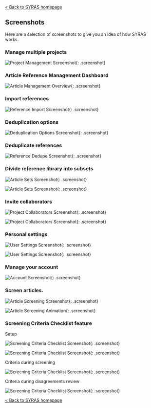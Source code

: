 [< Back to SYRAS homepage](readme.md)

## Screenshots

Here are a selection of screenshots to give you an idea of how SYRAS works.

### Manage multiple projects

![Project Management Screenshot](/assets/images/screenshots/v0.15/project-management.png "Project management page"){: .screenshot}


### Article Reference Management Dashboard

![Article Management Overview](/assets/images/screenshots/v0.19/v0.19-document-management.png "Article Management Overview"){: .screenshot}

### Import references

![Reference Import Screenshot](/assets/images/screenshots/v0.19/v0.19-import-references.png "Reference Import Options"){: .screenshot}


### Deduplication options

![Deduplication Options Screenshot](/assets/images/screenshots/v0.19/v0.19-deduplication-options.png "Reference deduplication options"){: .screenshot}

### Deduplicate references 

![Reference Dedupe Screenshot](/assets/images/screenshots/v0.18/dedupe-example1.png "Reference deduplication process with visual difference highlight"){: .screenshot}


### Divide reference library into subsets

![Article Sets Screenshot](/assets/images/screenshots/v0.15/article-sets1.png "Article Sets example - randomised split"){: .screenshot}

![Article Sets Screenshot](/assets/images/screenshots/v0.19/v0.19-screening-process-management-3-subsets.png "Article Sets - ready for assignment to collaborators"){: .screenshot}


### Invite collaborators

![Project Collaborators Screenshot](/assets/images/screenshots/v0.19/v0.19-invite-team-example1.png "Project Collaborators"){: .screenshot}

![Project Collaborators Screenshot](/assets/images/screenshots/v0.19/v0.19-invite-team-example2.png "Project Collaborators"){: .screenshot}


### Personal settings

![User Settings Screenshot](/assets/images/screenshots/v0.19/v0.19-user-options-keyboard-shortcuts.png "User Settings including keyboard shortcuts"){: .screenshot}

![User Settings Screenshot](/assets/images/screenshots/v0.19/v0.19-user-options-screening-tools.png "User Settings including screening tools"){: .screenshot}


### Manage your account

![Account Screenshot](/assets/images/screenshots/v0.19/v0.19-manage-account.png "Account management"){: .screenshot}


### Screen articles.

![Article Screening Screenshot](/assets/images/screenshots/v0.15/screening1.png "Article screening in progress"){: .screenshot}


![Article Screening Animation](/assets/images/screenshots/v0.15/screening-demo.gif "Article screening demo and options tooltips"){: .screenshot}

### Screening Criteria Checklist feature

Setup 

![Screening Criteria Checklist Screenshot](/assets/images/screenshots/v0.19/v0.19-screening-criteria-checklist-options1.png "Screening Criteria Checklist options"){: .screenshot}

![Screening Criteria Checklist Screenshot](/assets/images/screenshots/v0.19/v0.19-screening-criteria-checklist-options2.png "Screening Criteria Checklist setup"){: .screenshot}

Criteria during screening

![Screening Criteria Checklist Screenshot](/assets/images/screenshots/v0.19/v0.19-screening-criteria-screening.png "Screening Criteria Checklist during screening"){: .screenshot}

Criteria during disagreements review 

![Screening Criteria Checklist Screenshot](/assets/images/screenshots/v0.19/v0.19-screening-criteria-disagreements.png "Screening Criteria Checklist during disagreements review"){: .screenshot}





[< Back to SYRAS homepage](readme.md)
 
